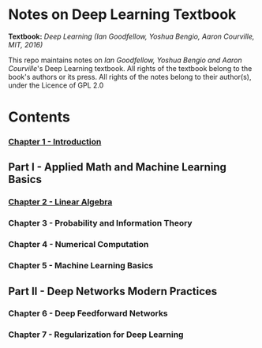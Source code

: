 # Notes on Deep Learning Textbook

**Textbook:** *Deep Learning (Ian Goodfellow, Yoshua Bengio, Aaron Courville, MIT, 2016)*  

This repo maintains notes on *Ian Goodfellow, Yoshua Bengio and Aaron Courville*'s Deep Learning textbook. All rights of the textbook belong to the book's authors or its press. All rights of the notes belong to their author(s), under the Licence of GPL 2.0

# Contents

### [Chapter 1 - Introduction](https://github.com/Faustus-/Deep-Learning-Notes/blob/master/Chapter%201%20Introduction.pdf "Chapter 1")

## Part I - Applied Math and Machine Learning Basics

### [Chapter 2 - Linear Algebra](https://github.com/Faustus-/Deep-Learning-Notes/blob/master/Part%20I%20Applied%20Math%20and%20Machine%20Learning%20Basics/Chapter%202%20Linear%20Algebra.pdf "Chapter 2")

### Chapter 3 - Probability and Information Theory

### Chapter 4 - Numerical Computation

### Chapter 5 - Machine Learning Basics

## Part II - Deep Networks Modern Practices

### Chapter 6 - Deep Feedforward Networks

### Chapter 7 - Regularization for Deep Learning
